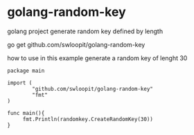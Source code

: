 # golang-random-key
golang project generate random key defined by length

go get github.com/swloopit/golang-random-key

how to use
in this example generate a random key of lenght 30 
```golang
package main

import (
        "github.com/swloopit/golang-random-key"
        "fmt"
)

func main(){
     fmt.Println(randomkey.CreateRandomKey(30))
}
```
